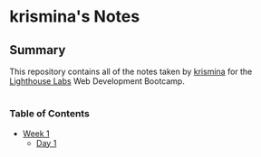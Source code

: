 # krismina's Notes

## Summary

This repository contains all of the notes taken by [krismina](https://github.com/arismink) for the [Lighthouse Labs](https://lighthouselabs.ca) Web Development Bootcamp.
#
### Table of Contents
* [Week 1](/week_1)
  * [Day 1](/day_1)
